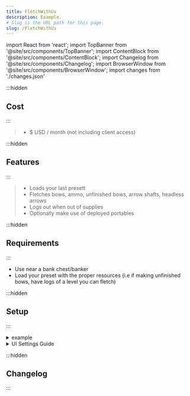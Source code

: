 ```yaml
---
title: FletchWithUs
description: Example.
# Slug is the URL path for this page.
slug: /FletchWithUs
---
```


import React from 'react';
import TopBanner from '@site/src/components/TopBanner';
import ContentBlock from '@site/src/components/ContentBlock';
import Changelog from '@site/src/components/Changelog';
import BrowserWindow from '@site/src/components/BrowserWindow';
import changes from './changes.json'

<TopBanner title="letchWithUs" version="v1.0.6" skill="Fletching">
</TopBanner>

:::hidden

## Cost

:::

<ContentBlock title="Cost">

> - $ USD / month (not including client access)

</ContentBlock>

:::hidden

## Features

:::

<ContentBlock title="Features">

> - Loads your last presett
> - Fletches bows, ammo, unfinished bows, arrow shafts, headless arrows
> - Logs out when out of supplies
> - Optionally make use of deployed portables

</ContentBlock>

:::hidden

## Requirements

:::
<ContentBlock title="Requirements">

- Use near a bank chest/banker
- Load your preset with the proper resources (i.e if making unfinished bows, have logs of a level you can fletch)

</ContentBlock>

:::hidden

## Setup

:::
<ContentBlock title="Setup">

<details>
<summary>example</summary>

- example

</details>

<details>
<summary>UI Settings Guide</summary>

- example

</details>

</ContentBlock>

:::hidden

## Changelog

:::

<Changelog changes={changes}>

</Changelog>
